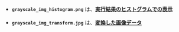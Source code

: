 - **`grayscale_img_histogram.png`** は、<ins>**実行結果のヒストグラムでの表示**</ins><br><br>
- **`grayscale_img_transform.jpg`** は、<ins>**変換した画像データ**</ins>
